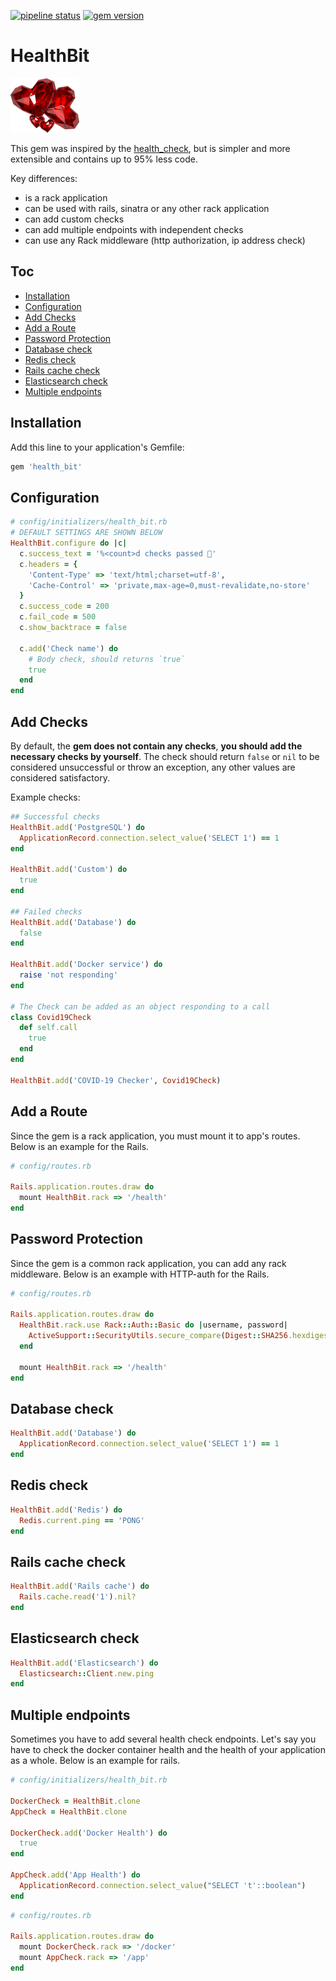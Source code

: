 [![pipeline status](https://travis-ci.com/shlima/health_bit.svg?branch=master)](https://travis-ci.com/shlima/health_bit) 
[![gem version](https://badge.fury.io/rb/health_bit.svg)](https://rubygems.org/gems/health_bit)

# HealthBit

![](./doc/logo.png?sanitize=true)

This gem was inspired by the [health_check](https://github.com/ianheggie/health_check), but is simpler and more 
extensible and contains up to 95% less code.

Key differences:
* is a rack application
* can be used with rails, sinatra or any other rack application
* can add custom checks
* can add multiple endpoints with independent checks
* can use any Rack middleware (http authorization, ip address check)

## Toc

* [Installation](#installation)
* [Configuration](#configuration)
* [Add Checks](#add-checks)
* [Add a Route](#add-a-route)
* [Password Protection](#password-protection)
* [Database check](#database-check)
* [Redis check](#redis-check)
* [Rails cache check](#rails-cache-check)
* [Elasticsearch check](#elasticsearch-check)
* [Multiple endpoints](#multiple-endpoints)

## Installation
    
Add this line to your application's Gemfile:

```ruby
gem 'health_bit'
```

## Configuration

```ruby
# config/initializers/health_bit.rb
# DEFAULT SETTINGS ARE SHOWN BELOW
HealthBit.configure do |c|
  c.success_text = '%<count>d checks passed 🎉'
  c.headers = { 
    'Content-Type' => 'text/html;charset=utf-8', 
    'Cache-Control' => 'private,max-age=0,must-revalidate,no-store' 
  }
  c.success_code = 200
  c.fail_code = 500
  c.show_backtrace = false

  c.add('Check name') do
    # Body check, should returns `true` 
    true
  end
end
```
        
## Add Checks

By default, the **gem does not contain any checks**, **you should add the 
necessary checks by yourself**. The check should return `false` or `nil` 
to be considered unsuccessful or throw an exception, any other 
values are considered satisfactory.

Example checks:

```ruby
## Successful checks
HealthBit.add('PostgreSQL') do
  ApplicationRecord.connection.select_value('SELECT 1') == 1
end

HealthBit.add('Custom') do
  true
end

## Failed checks
HealthBit.add('Database') do
  false
end

HealthBit.add('Docker service') do
  raise 'not responding'
end

# The Check can be added as an object responding to a call
class Covid19Check 
  def self.call
    true 
  end
end

HealthBit.add('COVID-19 Checker', Covid19Check)
```

## Add a Route

Since the gem is a rack application, you must mount it to app's 
routes. Below is an example for the Rails.

```ruby
# config/routes.rb

Rails.application.routes.draw do
  mount HealthBit.rack => '/health'
end
```

## Password Protection

Since the gem is a common rack application, you can add any rack
middleware. Below is an example with HTTP-auth for the Rails.

```ruby
# config/routes.rb

Rails.application.routes.draw do
  HealthBit.rack.use Rack::Auth::Basic do |username, password|
    ActiveSupport::SecurityUtils.secure_compare(Digest::SHA256.hexdigest(username), ::Digest::SHA256.hexdigest('user')) & ActiveSupport::SecurityUtils.secure_compare(Digest::SHA256.hexdigest(password), ::Digest::SHA256.hexdigest('password'))
  end
  
  mount HealthBit.rack => '/health'
end
```

## Database check

```ruby
HealthBit.add('Database') do
  ApplicationRecord.connection.select_value('SELECT 1') == 1
end
```

## Redis check

```ruby
HealthBit.add('Redis') do
  Redis.current.ping == 'PONG' 
end
```

## Rails cache check

```ruby
HealthBit.add('Rails cache') do
  Rails.cache.read('1').nil?
end
```

## Elasticsearch check

```ruby
HealthBit.add('Elasticsearch') do
  Elasticsearch::Client.new.ping
end
```

## Multiple endpoints

Sometimes you have to add several health check endpoints. Let's say 
you have to check the docker container health and the health 
of your application as a whole. Below is an example for rails.

```ruby
# config/initializers/health_bit.rb

DockerCheck = HealthBit.clone
AppCheck = HealthBit.clone

DockerCheck.add('Docker Health') do
  true
end

AppCheck.add('App Health') do
  ApplicationRecord.connection.select_value("SELECT 't'::boolean")
end
```

```ruby
# config/routes.rb

Rails.application.routes.draw do
  mount DockerCheck.rack => '/docker'
  mount AppCheck.rack => '/app'
end
```
